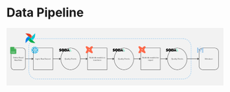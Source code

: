 # Data Pipeline
<div align="center">

![Airflow pipeline design](docs\images\pipeline_architecture.png)

</div>
